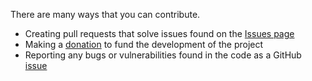 There are many ways that you can contribute.

- Creating pull requests that solve issues found on the [Issues page](https://github.com/larteyoh/testshop/issues)
- Making a [donation](#donations) to fund the development of the project
- Reporting any bugs or vulnerabilities found in the code as a GitHub [issue](https://github.com/larteyoh/testshop/issues)

